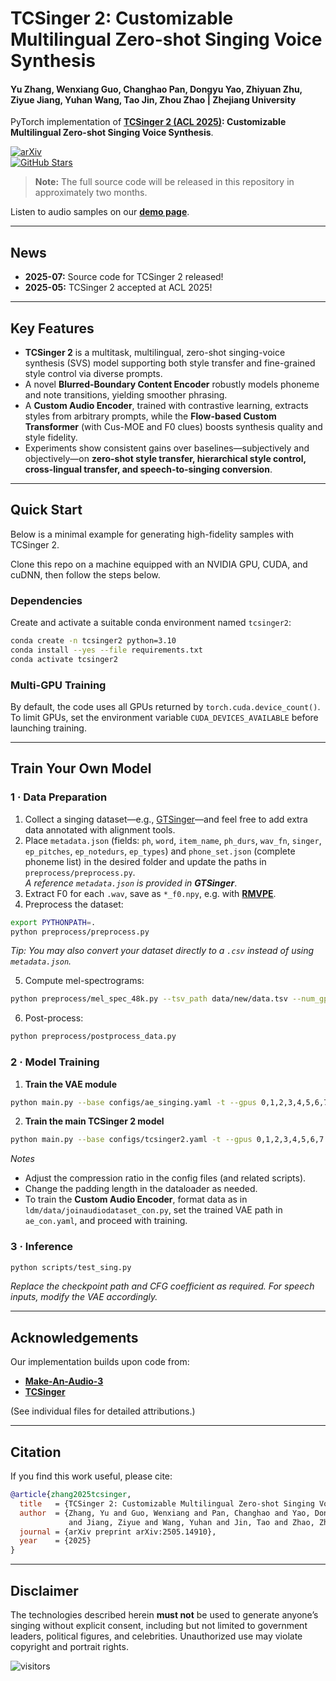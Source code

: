 # TCSinger 2: Customizable Multilingual Zero-shot Singing Voice Synthesis

#### Yu Zhang, Wenxiang Guo, Changhao Pan, Dongyu Yao, Zhiyuan Zhu, Ziyue Jiang, Yuhan Wang, Tao Jin, Zhou Zhao | Zhejiang University

PyTorch implementation of **[TCSinger 2 (ACL 2025)](https://arxiv.org/abs/2505.14910): Customizable Multilingual Zero-shot Singing Voice Synthesis**.

[![arXiv](https://img.shields.io/badge/arXiv-Paper-<COLOR>.svg)](https://arxiv.org/abs/2505.14910)  
[![GitHub Stars](https://img.shields.io/github/stars/AaronZ345/TCSinger2?style=social)](https://github.com/AaronZ345/TCSinger2)

> **Note:** The full source code will be released in this repository in approximately two months.

Listen to audio samples on our **[demo page](https://aaronz345.github.io/TCSinger2Demo/)**.

---

## News
- **2025-07:** Source code for TCSinger 2 released!  
- **2025-05:** TCSinger 2 accepted at ACL 2025!

---

## Key Features
- **TCSinger 2** is a multitask, multilingual, zero-shot singing-voice synthesis (SVS) model supporting both style transfer and fine-grained style control via diverse prompts.  
- A novel **Blurred-Boundary Content Encoder** robustly models phoneme and note transitions, yielding smoother phrasing.  
- A **Custom Audio Encoder**, trained with contrastive learning, extracts styles from arbitrary prompts, while the **Flow-based Custom Transformer** (with Cus-MOE and F0 clues) boosts synthesis quality and style fidelity.  
- Experiments show consistent gains over baselines—subjectively and objectively—on **zero-shot style transfer, hierarchical style control, cross-lingual transfer, and speech-to-singing conversion**.

---

## Quick Start
Below is a minimal example for generating high-fidelity samples with TCSinger 2.

Clone this repo on a machine equipped with an NVIDIA GPU, CUDA, and cuDNN, then follow the steps below.

### Dependencies
Create and activate a suitable conda environment named `tcsinger2`:

```bash
conda create -n tcsinger2 python=3.10
conda install --yes --file requirements.txt
conda activate tcsinger2
```

### Multi-GPU Training
By default, the code uses all GPUs returned by `torch.cuda.device_count()`.  
To limit GPUs, set the environment variable `CUDA_DEVICES_AVAILABLE` before launching training.

---

## Train Your Own Model

### 1 · Data Preparation
1. Collect a singing dataset—e.g., [GTSinger](https://github.com/AaronZ345/GTSinger)—and feel free to add extra data annotated with alignment tools.  
2. Place `metadata.json` (fields: `ph`, `word`, `item_name`, `ph_durs`, `wav_fn`, `singer`, `ep_pitches`, `ep_notedurs`, `ep_types`) and `phone_set.json` (complete phoneme list) in the desired folder and update the paths in `preprocess/preprocess.py`.  
   *A reference `metadata.json` is provided in **GTSinger***.  
3. Extract F0 for each `.wav`, save as `*_f0.npy`, e.g. with **[RMVPE](https://github.com/Dream-High/RMVPE)**.  
4. Preprocess the dataset:

```bash
export PYTHONPATH=.
python preprocess/preprocess.py
```

*Tip: You may also convert your dataset directly to a `.csv` instead of using `metadata.json`.*

5. Compute mel-spectrograms:

```bash
python preprocess/mel_spec_48k.py --tsv_path data/new/data.tsv --num_gpus 1 --max_duration 20
```

6. Post-process:

```bash
python preprocess/postprocess_data.py
```

### 2 · Model Training
1. **Train the VAE module**  
```bash
python main.py --base configs/ae_singing.yaml -t --gpus 0,1,2,3,4,5,6,7
```

2. **Train the main TCSinger 2 model**  
```bash
python main.py --base configs/tcsinger2.yaml -t --gpus 0,1,2,3,4,5,6,7
```

*Notes*  
- Adjust the compression ratio in the config files (and related scripts).  
- Change the padding length in the dataloader as needed.  
- To train the **Custom Audio Encoder**, format data as in `ldm/data/joinaudiodataset_con.py`, set the trained VAE path in `ae_con.yaml`, and proceed with training.

### 3 · Inference
```bash
python scripts/test_sing.py
```
*Replace the checkpoint path and CFG coefficient as required. For speech inputs, modify the VAE accordingly.*

---

## Acknowledgements
Our implementation builds upon code from:  
- **[Make-An-Audio-3](https://github.com/Text-to-Audio/Make-An-Audio-3)**  
- **[TCSinger](https://github.com/AaronZ345/TCSinger)**  

(See individual files for detailed attributions.)

---

## Citation
If you find this work useful, please cite:

```bib
@article{zhang2025tcsinger,
  title   = {TCSinger 2: Customizable Multilingual Zero-shot Singing Voice Synthesis},
  author  = {Zhang, Yu and Guo, Wenxiang and Pan, Changhao and Yao, Dongyu and Zhu, Zhiyuan 
             and Jiang, Ziyue and Wang, Yuhan and Jin, Tao and Zhao, Zhou},
  journal = {arXiv preprint arXiv:2505.14910},
  year    = {2025}
}
```

---

## Disclaimer
The technologies described herein **must not** be used to generate anyone’s singing without explicit consent, including but not limited to government leaders, political figures, and celebrities. Unauthorized use may violate copyright and portrait rights.

![visitors](https://visitor-badge.laobi.icu/badge?page_id=AaronZ345/TCSinger2)
